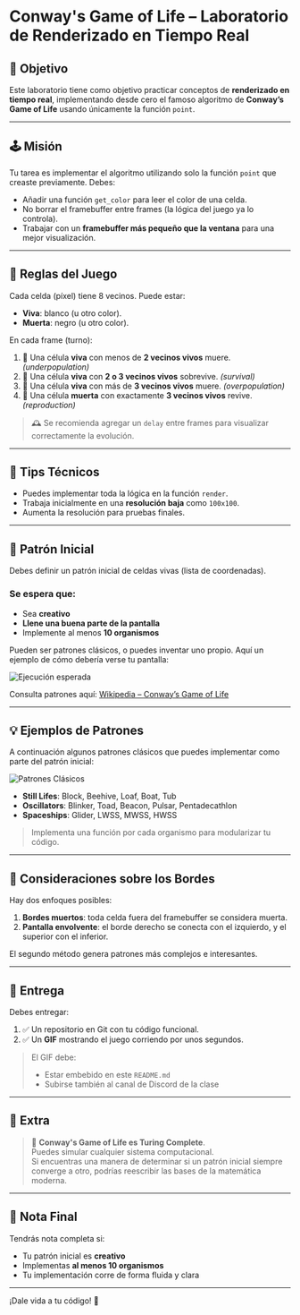 # Conway's Game of Life – Laboratorio de Renderizado en Tiempo Real

## 🎯 Objetivo

Este laboratorio tiene como objetivo practicar conceptos de **renderizado en tiempo real**, implementando desde cero el famoso algoritmo de **Conway’s Game of Life** usando únicamente la función `point`.

---

## 🕹️ Misión

Tu tarea es implementar el algoritmo utilizando solo la función `point` que creaste previamente. Debes:

- Añadir una función `get_color` para leer el color de una celda.
- No borrar el framebuffer entre frames (la lógica del juego ya lo controla).
- Trabajar con un **framebuffer más pequeño que la ventana** para una mejor visualización.

---

## 📐 Reglas del Juego

Cada celda (píxel) tiene 8 vecinos. Puede estar:

- **Viva**: blanco (u otro color).
- **Muerta**: negro (u otro color).

En cada frame (turno):

1. 🔻 Una célula **viva** con menos de **2 vecinos vivos** muere. *(underpopulation)*
2. 🟰 Una célula **viva** con **2 o 3 vecinos vivos** sobrevive. *(survival)*
3. 🔺 Una célula **viva** con más de **3 vecinos vivos** muere. *(overpopulation)*
4. 🌱 Una célula **muerta** con exactamente **3 vecinos vivos** revive. *(reproduction)*

> 🕰️ Se recomienda agregar un `delay` entre frames para visualizar correctamente la evolución.

---

## 🧪 Tips Técnicos

- Puedes implementar toda la lógica en la función `render`.
- Trabaja inicialmente en una **resolución baja** como `100x100`.
- Aumenta la resolución para pruebas finales.

---

## 🧬 Patrón Inicial

Debes definir un patrón inicial de celdas vivas (lista de coordenadas).

### Se espera que:

- Sea **creativo**
- **Llene una buena parte de la pantalla**
- Implemente al menos **10 organismos**

Pueden ser patrones clásicos, o puedes inventar uno propio. Aquí un ejemplo de cómo debería verse tu pantalla:

![Ejecución esperada](./a380d2b4-1ef4-483a-b05b-58444b4867a7.png)

Consulta patrones aquí: [Wikipedia – Conway’s Game of Life](https://en.wikipedia.org/wiki/Conway%27s_Game_of_Life)

---

## 💡 Ejemplos de Patrones

A continuación algunos patrones clásicos que puedes implementar como parte del patrón inicial:

![Patrones Clásicos](./931cab73-2dbe-44a5-ab2f-99a724084c1d.png)

- **Still Lifes**: Block, Beehive, Loaf, Boat, Tub
- **Oscillators**: Blinker, Toad, Beacon, Pulsar, Pentadecathlon
- **Spaceships**: Glider, LWSS, MWSS, HWSS

> Implementa una función por cada organismo para modularizar tu código.

---

## 🧠 Consideraciones sobre los Bordes

Hay dos enfoques posibles:

1. **Bordes muertos**: toda celda fuera del framebuffer se considera muerta.
2. **Pantalla envolvente**: el borde derecho se conecta con el izquierdo, y el superior con el inferior.

El segundo método genera patrones más complejos e interesantes.

---

## 📝 Entrega

Debes entregar:

1. ✅ Un repositorio en Git con tu código funcional.
2. ✅ Un **GIF** mostrando el juego corriendo por unos segundos.

> El GIF debe:
> - Estar embebido en este `README.md`
> - Subirse también al canal de Discord de la clase

---

## 🎁 Extra

> 🧠 **Conway's Game of Life es Turing Complete**.  
> Puedes simular cualquier sistema computacional.  
> Si encuentras una manera de determinar si un patrón inicial siempre converge a otro, podrías reescribir las bases de la matemática moderna.

---

## 📌 Nota Final

Tendrás nota completa si:

- Tu patrón inicial es **creativo**
- Implementas **al menos 10 organismos**
- Tu implementación corre de forma fluida y clara

---

¡Dale vida a tu código! 🚀

